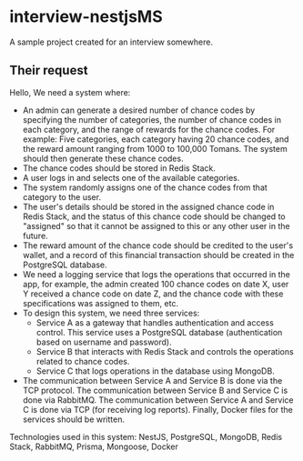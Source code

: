 # interview-nestjsMS
A sample project created for an interview somewhere.

## Their request
Hello,  We need a system where:  
- An admin can generate a desired number of chance codes by specifying the number of categories, the number of chance codes in each category, and the range of rewards for the chance codes. For example: Five categories, each category having 20 chance codes, and the reward amount ranging from 1000 to 100,000 Tomans. The system should then generate these chance codes.
- The chance codes should be stored in Redis Stack.
- A user logs in and selects one of the available categories.
- The system randomly assigns one of the chance codes from that category to the user.
- The user's details should be stored in the assigned chance code in Redis Stack, and the status of this chance code should be changed to "assigned" so that it cannot be assigned to this or any other user in the future.
- The reward amount of the chance code should be credited to the user's wallet, and a record of this financial transaction should be created in the PostgreSQL database.
- We need a logging service that logs the operations that occurred in the app, for example, the admin created 100 chance codes on date X, user Y received a chance code on date Z, and the chance code with these specifications was assigned to them, etc.
- To design this system, we need three services:  
  - Service A as a gateway that handles authentication and access control. This service uses a PostgreSQL database (authentication based on username and password).
  - Service B that interacts with Redis Stack and controls the operations related to chance codes.
  - Service C that logs operations in the database using MongoDB.
- The communication between Service A and Service B is done via the TCP protocol. The communication between Service B and Service C is done via RabbitMQ. The communication between Service A and Service C is done via TCP (for receiving log reports).  Finally, Docker files for the services should be written.  

Technologies used in this system: NestJS, PostgreSQL, MongoDB, Redis Stack, RabbitMQ, Prisma, Mongoose, Docker
